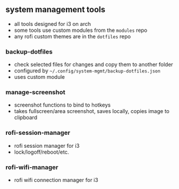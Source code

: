 ## system management tools
- all tools designed for i3 on arch
- some tools use custom modules from the `modules` repo
- any rofi custom themes are in the `dotfiles` repo

### backup-dotfiles
- check selected files for changes and copy them to another folder
- configured by `~/.config/system-mgmt/backup-dotfiles.json`
- uses custom module

### manage-screenshot
- screenshot functions to bind to hotkeys
- takes fullscreen/area screenshot, saves locally, copies image to clipboard

### rofi-session-manager
- rofi session manager for i3
- lock/logoff/reboot/etc.

### rofi-wifi-manager
- rofi wifi connection manager for i3


